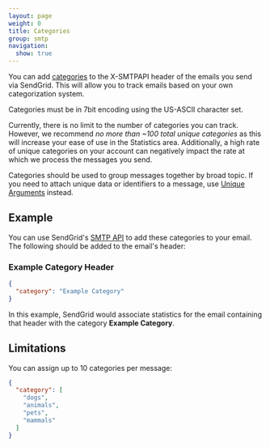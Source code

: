```yaml
---
layout: page
weight: 0
title: Categories
group: smtp
navigation:
  show: true
---
```


You can add [categories]({{root_url}}/glossary/categories/) to the X-SMTPAPI header of the emails you send via SendGrid. This will allow you to track emails based on your own categorization system.

<call-out type="warning">

Categories must be in 7bit encoding using the US-ASCII character set.

</call-out>

<call-out>

Currently, there is no limit to the number of categories you can track. However, we recommend *no more than ~100 total unique categories* as this will increase your ease of use in the Statistics area. Additionally, a high rate of unique categories on your account can negatively impact the rate at which we process the messages you send.

</call-out>

<call-out type="warning">

Categories should be used to group messages together by broad topic. If you need to attach unique data or identifiers to a message, use [Unique Arguments]({{root_url}}/for-developers/sending-email/unique-arguments/) instead.

</call-out>

## 	Example

You can use SendGrid's [SMTP API]({{root_url}}/API_Reference/SMTP_API/) to add these categories to your email. The following should be added to the email's header:

### Example Category Header
```json
{
  "category": "Example Category"
}
```

In this example, SendGrid would associate statistics for the email containing that header with the category **Example Category**.

## 	Limitations

You can assign up to 10 categories per message:

```json
{
  "category": [
    "dogs",
    "animals",
    "pets",
    "mammals"
  ]
}
```
